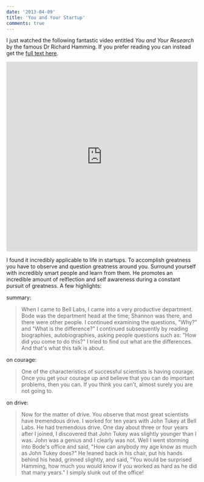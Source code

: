 ```yaml
---
date: '2013-04-09'
title: 'You and Your Startup'
comments: true
---
```


I just watched the following fantastic video entitled *You and Your Research* by the famous Dr Richard Hamming.  If you prefer reading you can instead get the [full text here][text].

<iframe width="100%" height="500" src="http://www.youtube.com/embed/a1zDuOPkMSw" frameborder="0" allowfullscreen></iframe>

I found it incredibly applicable to life in startups.  To accomplish greatness you have to observe and question greatness around you.  Surround yourself with incredibly smart people and learn from them.  He promotes an incredible amount of relflection and self awareness during a constant pursuit of greatness.  A few highlights:

summary:

> When I came to Bell Labs, I came into a very productive department. Bode was the department head at the time; Shannon was there, and there were other people. I continued examining the questions, "Why?" and "What is the difference?" I continued subsequently by reading biographies, autobiographies, asking people questions such as: "How did you come to do this?" I tried to find out what are the differences. And that's what this talk is about.

on courage:

> One of the characteristics of successful scientists is having courage. Once you get your courage up and believe that you can do important problems, then you can. If you think you can't, almost surely you are not going to.

on drive:

> Now for the matter of drive. You observe that most great scientists have tremendous drive. I worked for ten years with John Tukey at Bell Labs. He had tremendous drive. One day about three or four years after I joined, I discovered that John Tukey was slightly younger than I was. John was a genius and I clearly was not. Well I went storming into Bode's office and said, "How can anybody my age know as much as John Tukey does?" He leaned back in his chair, put his hands behind his head, grinned slightly, and said, "You would be surprised Hamming, how much you would know if you worked as hard as he did that many years." I simply slunk out of the office!







[text]: http://www.cs.virginia.edu/~robins/YouAndYourResearch.html "You and Your Research"


